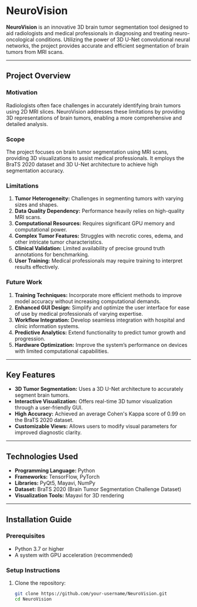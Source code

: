 # NeuroVision

**NeuroVision** is an innovative 3D brain tumor segmentation tool designed to aid radiologists and medical professionals in diagnosing and treating neuro-oncological conditions. Utilizing the power of 3D U-Net convolutional neural networks, the project provides accurate and efficient segmentation of brain tumors from MRI scans.

---

## Project Overview

### **Motivation**
Radiologists often face challenges in accurately identifying brain tumors using 2D MRI slices. NeuroVision addresses these limitations by providing 3D representations of brain tumors, enabling a more comprehensive and detailed analysis.

### **Scope**
The project focuses on brain tumor segmentation using MRI scans, providing 3D visualizations to assist medical professionals. It employs the BraTS 2020 dataset and 3D U-Net architecture to achieve high segmentation accuracy.

### **Limitations**
1. **Tumor Heterogeneity:** Challenges in segmenting tumors with varying sizes and shapes.
2. **Data Quality Dependency:** Performance heavily relies on high-quality MRI scans.
3. **Computational Resources:** Requires significant GPU memory and computational power.
4. **Complex Tumor Features:** Struggles with necrotic cores, edema, and other intricate tumor characteristics.
5. **Clinical Validation:** Limited availability of precise ground truth annotations for benchmarking.
6. **User Training:** Medical professionals may require training to interpret results effectively.

### **Future Work**
1. **Training Techniques:** Incorporate more efficient methods to improve model accuracy without increasing computational demands.
2. **Enhanced GUI Design:** Simplify and optimize the user interface for ease of use by medical professionals of varying expertise.
3. **Workflow Integration:** Develop seamless integration with hospital and clinic information systems.
4. **Predictive Analytics:** Extend functionality to predict tumor growth and progression.
5. **Hardware Optimization:** Improve the system’s performance on devices with limited computational capabilities.

---

## Key Features

- **3D Tumor Segmentation:** Uses a 3D U-Net architecture to accurately segment brain tumors.
- **Interactive Visualization:** Offers real-time 3D tumor visualization through a user-friendly GUI.
- **High Accuracy:** Achieved an average Cohen's Kappa score of 0.99 on the BraTS 2020 dataset.
- **Customizable Views:** Allows users to modify visual parameters for improved diagnostic clarity.

---

## Technologies Used

- **Programming Language:** Python
- **Frameworks:** TensorFlow, PyTorch
- **Libraries:** PyQt5, Mayavi, NumPy
- **Dataset:** BraTS 2020 (Brain Tumor Segmentation Challenge Dataset)
- **Visualization Tools:** Mayavi for 3D rendering

---

## Installation Guide

### **Prerequisites**
- Python 3.7 or higher
- A system with GPU acceleration (recommended)

### **Setup Instructions**
1. Clone the repository:
   ```bash
   git clone https://github.com/your-username/NeuroVision.git
   cd NeuroVision
